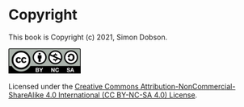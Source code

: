 # Copyright

This book is Copyright (c) 2021, Simon Dobson.

![CC BY-NC-SA-4.0](cc-by-nc-sa.png)

Licensed under the [Creative Commons
Attribution-NonCommercial-ShareAlike 4.0 International (CC BY-NC-SA 4.0)
License](https://creativecommons.org/licenses/by-nc-sa/4.0/).
